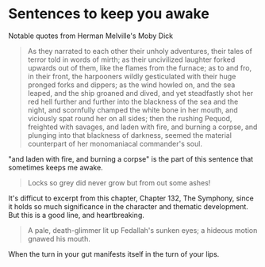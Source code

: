 # Sentences to keep you awake
Notable quotes from Herman Melville's Moby Dick

> As they narrated to each other their unholy adventures, their tales of terror told in words of mirth; as their uncivilized laughter forked upwards out of them, like the flames from the furnace; as to and fro, in their front, the harpooners wildly gesticulated with their huge pronged forks and dippers; as the wind howled on, and the sea leaped, and the ship groaned and dived, and yet steadfastly shot her red hell further and further into the blackness of the sea and the night, and scornfully champed the white bone in her mouth, and viciously spat round her on all sides; then the rushing Pequod, freighted with savages, and laden with fire, and burning a corpse, and plunging into that blackness of darkness, seemed the material counterpart of her monomaniacal commander's soul.

"and laden with fire, and burning a corpse" is the part of this sentence that sometimes keeps me awake.

> Locks so grey did never grow but from out some ashes!

It's difficut to excerpt from this chapter, Chapter 132, The Symphony, since it holds so much significance in the character and thematic development. But this is a good line, and heartbreaking. 

> A pale, death-glimmer lit up Fedallah's sunken eyes; a hideous motion gnawed his mouth.

When the turn in your gut manifests itself in the turn of your lips.
